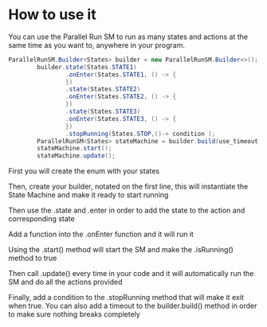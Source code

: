 # How to use it

You can use the Parallel Run SM to run as many states and actions at the same time as you want to, anywhere in your program.

```java
ParallelRunSM.Builder<States> builder = new ParallelRunSM.Builder<>();
        builder.state(States.STATE1)
                .onEnter(States.STATE1, () -> {
                })
                .state(States.STATE2)
                .onEnter(States.STATE2, () -> {
                })
                .state(States.STATE3)
                .onEnter(States.STATE3, () -> {
                })
                .stopRunning(States.STOP,()-> condition );
        ParallelRunSM<States> stateMachine = builder.build(use_timeout,timeout);
        stateMachine.start();
        stateMachine.update();
```

First you will create the enum with your states

Then, create your builder, notated on the first line, this will instantiate the State Machine and make it ready to start running

Then use the .state and .enter in order to  add the state to the action and corresponding state

Add a function into the .onEnter function and it will run it

Using the .start() method will start the SM and make the .isRunning() method to true

Then call .update() every time in your code and it will automatically run the SM and do all the actions provided

Finally, add a condition to the .stopRunning method that will make it exit when true. You can also add a timeout to the builder.build() method in order to make sure nothing breaks completely
